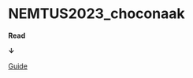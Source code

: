 # NEMTUS2023_choconaak

**Read**

**↓**

[Guide](https://github.com/ChocoTanaka/NEMTUS2023_choconaak/blob/main/Symbol%20Authenticater.pdf)
